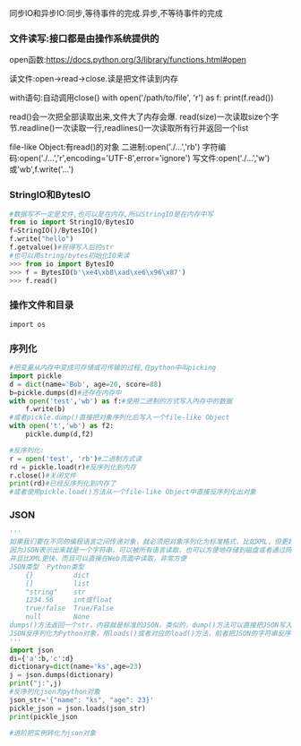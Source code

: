 同步IO和异步IO:同步,等待事件的完成.异步,不等待事件的完成
### 文件读写:接口都是由操作系统提供的

open函数:https://docs.python.org/3/library/functions.html#open

读文件:open->read->close.读是把文件读到内存

with语句:自动调用close()
with open('/path/to/file', 'r') as f:
    print(f.read())

read()会一次把全部读取出来,文件大了内存会爆.
read(size)一次读取size个字节.readline()一次读取一行,readlines()一次读取所有行并返回一个list

file-like Object:有read()的对象
二进制:open('./...','rb')
字符编码:open('./...','r',encoding='UTF-8',error='ignore')
写文件:open('./...','w')或'wb',f.write('...')

### StringIO和BytesIO
```python
#数据写不一定是文件,也可以是在内存,所以StringIO是在内存中写
from io import StringIO/BytesIO
f=StringIO()/BytesIO()
f.write("hello")
f.getvalue()#获得写入后的str
#也可以用string/bytes初始化IO来读
>>> from io import BytesIO
>>> f = BytesIO(b'\xe4\xb8\xad\xe6\x96\x87')
>>> f.read()
```
### 操作文件和目录
`import os`
### 序列化
```python
#把变量从内存中变成可存储或可传输的过程,在python中叫picking
import pickle
d = dict(name='Bob', age=20, score=88)
b=pickle.dumps(d)#还存在内存中
with open('test','wb') as f:#使用二进制的方式写入内存中的数据
    f.write(b)
#或者pickle.dump()直接把对象序列化后写入一个file-like Object
with open('t','wb') as f2:
    pickle.dump(d,f2)

#反序列化:
r = open('test', 'rb')#二进制方式读
rd = pickle.load(r)#反序列化到内存
r.close()#关闭文件
print(rd)#已经反序列化到内存了
#或者使用pickle.load()方法从一个file-like Object中直接反序列化出对象
```
### JSON
```python
'''
如果我们要在不同的编程语言之间传递对象，就必须把对象序列化为标准格式，比如XML，但更好的方法是序列化为JSON，
因为JSON表示出来就是一个字符串，可以被所有语言读取，也可以方便地存储到磁盘或者通过网络传输。JSON不仅是标准格式，
并且比XML更快，而且可以直接在Web页面中读取，非常方便
JSON类型	Python类型
    {}	        dict
    []	        list
    "string"	str
    1234.56	    int或float
    true/false	True/False
    null	    None
dumps()方法返回一个str，内容就是标准的JSON。类似的，dump()方法可以直接把JSON写入一个file-like Object
JSON反序列化为Python对象，用loads()或者对应的load()方法，前者把JSON的字符串反序列化，后者从file-like Object中读取字符串并反序列化
'''
import json
di={'a':b,'c':d}
dictionary=dict(name='ks',age=23)
j = json.dumps(dictionary)
print("j:",j)
#反序列化json为python对象
json_str='{"name": "ks", "age": 23}'
pickle_json = json.loads(json_str)
print(pickle_json

#进阶把实例转化为json对象
```